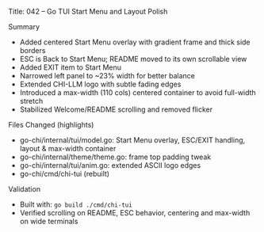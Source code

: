 Title: 042 – Go TUI Start Menu and Layout Polish

Summary
- Added centered Start Menu overlay with gradient frame and thick side borders
- ESC is Back to Start Menu; README moved to its own scrollable view
- Added EXIT item to Start Menu
- Narrowed left panel to ~23% width for better balance
- Extended CHI-LLM logo with subtle fading edges
- Introduced a max-width (110 cols) centered container to avoid full-width stretch
- Stabilized Welcome/README scrolling and removed flicker

Files Changed (highlights)
- go-chi/internal/tui/model.go: Start Menu overlay, ESC/EXIT handling, layout & max-width container
- go-chi/internal/theme/theme.go: frame top padding tweak
- go-chi/internal/tui/anim.go: extended ASCII logo edges
- go-chi/cmd/chi-tui (rebuilt)

Validation
- Built with: `go build ./cmd/chi-tui`
- Verified scrolling on README, ESC behavior, centering and max-width on wide terminals

